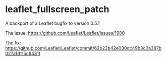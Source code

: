 leaflet_fullscreen_patch
========================

A backport of a Leaflet bugfix to version 0.5.1

The issue: https://github.com/Leaflet/Leaflet/issues/1980

The fix: https://github.com/Leaflet/Leaflet/commit/62b23b42e030dc49b3c0a387b027a1d115c8431f
